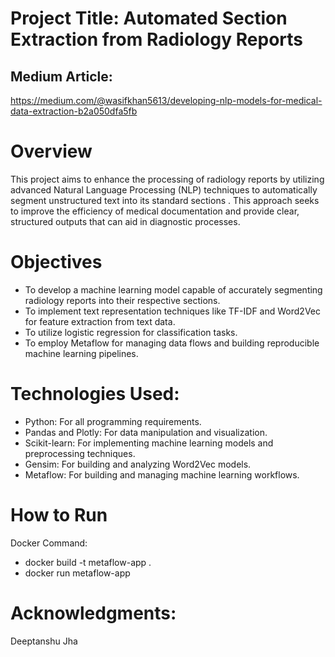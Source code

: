 # Project Title: Automated Section Extraction from Radiology Reports

## Medium Article:
https://medium.com/@wasifkhan5613/developing-nlp-models-for-medical-data-extraction-b2a050dfa5fb

# Overview
This project aims to enhance the processing of radiology reports by utilizing advanced Natural Language Processing (NLP) techniques to automatically segment unstructured text into its standard sections . This approach seeks to improve the efficiency of medical documentation and provide clear, structured outputs that can aid in diagnostic processes.

# Objectives
- To develop a machine learning model capable of accurately segmenting radiology reports into their respective sections.
- To implement text representation techniques like TF-IDF and Word2Vec for feature extraction from text data.
- To utilize logistic regression for classification tasks.
- To employ Metaflow for managing data flows and building reproducible machine learning pipelines.

# Technologies Used:
- Python: For all programming requirements.
- Pandas and Plotly: For data manipulation and visualization.
- Scikit-learn: For implementing machine learning models and preprocessing techniques.
- Gensim: For building and analyzing Word2Vec models.
- Metaflow: For building and managing machine learning workflows.

# How to Run
Docker Command: 
- docker build -t metaflow-app .
- docker run metaflow-app

# Acknowledgments:
Deeptanshu Jha
